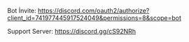 Bot İnvite: https://discord.com/oauth2/authorize?client_id=741977445917524049&permissions=8&scope=bot

Support Server: https://discord.gg/cS92NRh
